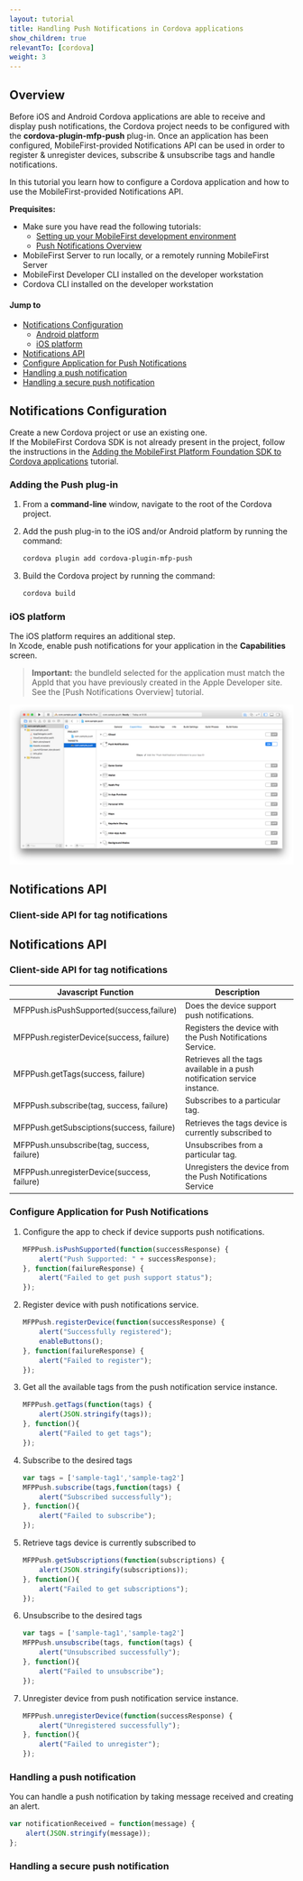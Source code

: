 ```yaml
---
layout: tutorial
title: Handling Push Notifications in Cordova applications
show_children: true
relevantTo: [cordova]
weight: 3
---
```

## Overview
Before iOS and Android Cordova applications are able to receive and display push notifications, the Cordova project needs to be configured with the **cordova-plugin-mfp-push** plug-in. Once an application has been configured, MobileFirst-provided Notifications API can be used in order to register &amp; unregister devices, subscribe &amp; unsubscribe tags and handle notifications.

In this tutorial you learn how to configure a Cordova application and how to use the MobileFirst-provided Notifications API.

**Prequisites:**

* Make sure you have read the following tutorials:
    * [Setting up your MobileFirst development environment](../../setting-up-your-development-environment/index)
    * [Push Notifications Overview](../push-notifications-overview)
* MobileFirst Server to run locally, or a remotely running MobileFirst Server
* MobileFirst Developer CLI installed on the developer workstation
* Cordova CLI installed on the developer workstation

#### Jump to
* [Notifications Configuration](#notifications-configuration)
    * [Android platform](#android-platform)
    * [iOS platform](#ios-platform)
* [Notifications API](#notifications-api)
* [Configure Application for Push Notifications](#configure-application-for-push-notifications)
* [Handling a push notification](#handling-a-push-notification)
* [Handling a secure push notification](#handling-a-secure-push-notification)

## Notifications Configuration
Create a new Cordova project or use an existing one.  
If the MobileFirst Cordova SDK is not already present in the project, follow the instructions in the [Adding the MobileFirst Platform Foundation SDK to Cordova applications](../../../adding-the-mfpf-sdk/cordova) tutorial.

### Adding the Push plug-in

1. From a **command-line** window, navigate to the root of the Cordova project.  

2. Add the push plug-in to the iOS and/or Android platform by running the command:

    ```bash
    cordova plugin add cordova-plugin-mfp-push
    ```

3. Build the Cordova project by running the command: 

    ```bash
    cordova build
    ```

### iOS platform
The iOS platform requires an additional step.  
In Xcode, enable push notifications for your application in the **Capabilities** screen.

> <span class="glyphicon glyphicon-exclamation-sign" aria-hidden="true"></span> **Important:** the bundleId selected for the application must match the AppId that you have previously created in the Apple Developer site. See the [Push Notifications Overview] tutorial.

![image of where is the capability in Xcode](push-capability.png)

## Notifications API
### Client-side API for tag notifications


## Notifications API
### Client-side API for tag notifications
Javascript Function | Description
--- | ---
MFPPush.isPushSupported(success,failure) | Does the device support push notifications.
MFPPush.registerDevice(success, failure) | Registers the device with the Push Notifications Service.
MFPPush.getTags(success, failure) | Retrieves all the tags available in a push notification service instance.
MFPPush.subscribe(tag, success, failure) | Subscribes to a particular tag.
MFPPush.getSubsciptions(success, failure) | Retrieves the tags device is currently subscribed to
MFPPush.unsubscribe(tag, success, failure) | Unsubscribes from a particular tag.
MFPPush.unregisterDevice(success, failure) | Unregisters the device from the Push Notifications Service


### Configure Application for Push Notifications

1. Configure the app to check if device supports push notifications.

    ```javascript 
    MFPPush.isPushSupported(function(successResponse) {
        alert("Push Supported: " + successResponse);
    }, function(failureResponse) {
        alert("Failed to get push support status");
    });
    ```
2. Register device with push notifications service.

    ```javascript
    MFPPush.registerDevice(function(successResponse) {
        alert("Successfully registered");
        enableButtons();
    }, function(failureResponse) {
        alert("Failed to register");
    });
    ```

3. Get all the available tags from the push notification service instance.

    ```javascript
    MFPPush.getTags(function(tags) {
        alert(JSON.stringify(tags));
    }, function(){
        alert("Failed to get tags");
    });
    ```

4. Subscribe to the desired tags

    ```javascript
    var tags = ['sample-tag1','sample-tag2']
    MFPPush.subscribe(tags,function(tags) {
        alert("Subscribed successfully");
    }, function(){
        alert("Failed to subscribe");
    });
    ```

5. Retrieve tags device is currently subscribed to

    ```javascript
    MFPPush.getSubscriptions(function(subscriptions) {
        alert(JSON.stringify(subscriptions));
    }, function(){
        alert("Failed to get subscriptions");
    });
    ```

6. Unsubscribe to the desired tags

    ```javascript
    var tags = ['sample-tag1','sample-tag2']
    MFPPush.unsubscribe(tags, function(tags) {
        alert("Unsubscribed successfully");
    }, function(){
        alert("Failed to unsubscribe");
    });
    ```

7. Unregister device from push notification service instance.

    ```javascript
    MFPPush.unregisterDevice(function(successResponse) {
        alert("Unregistered successfully");
    }, function(){
        alert("Failed to unregister");
    });
    ```

### Handling a push notification
You can handle a push notification by taking message received and creating an alert.

```javascript
var notificationReceived = function(message) {
    alert(JSON.stringify(message));
};
```

### Handling a secure push notification
